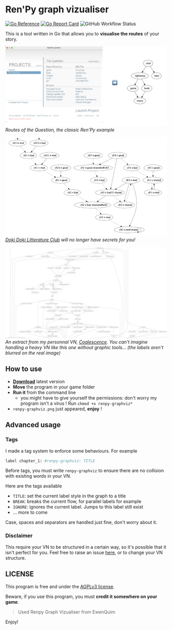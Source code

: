# Ren'Py graph vizualiser

[![Go Reference](https://pkg.go.dev/badge/github.com/ewenquim/renpy-graphviz.svg)](https://pkg.go.dev/github.com/ewenquim/renpy-graphviz)
[![Go Report Card](https://goreportcard.com/badge/github.com/ewenquim/renpy-graphviz)](https://goreportcard.com/report/github.com/ewenquim/renpy-graphviz)
![GitHub Workflow Status](https://img.shields.io/github/workflow/status/ewenquim/renpy-graphviz/Distribute%20executable)

This is a tool written in Go that allows you to **visualise the routes** of your story.

![](./data/the_question.jpg)
_Routes of the Question, the classic Ren'Py example_

![](./data/DDLC_extract.png)
_[Doki Doki Litterature Club](https://ddlc.moe/) will no longer have secrets for you!_

![](./data/CXVL_extract.png)
_An extract from my personnal VN, [Coalescence](https://play.google.com/store/apps/details?id=com.coal). You can't imagine handling a heavy VN like this one without graphic tools... (the labels aren't blurred on the real image)_

## How to use

- [**Download**](https://github.com/EwenQuim/renpy-graphviz/releases) latest version
- **Move** the program in your game folder
- **Run it** from the command line
  - you might have to give yourself the permissions: don't worry my program isn't a virus ! Run `chmod +x renpy-graphviz*`
- `renpy-graphviz.png` just appeared, **enjoy** !

## Advanced usage

### Tags

I made a tag system to enforce some behaviours. For example

```python
label chapter_1: #renpy-graphviz: TITLE
```

Before tags, you must write `renpy-graphviz` to ensure there are no collision with existing words in your VN.

Here are the tags available

- `TITLE`: set the current label style in the graph to a title
- `BREAK`: breaks the current flow, for parallel labels for example
- `IGNORE`: ignores the current label. Jumps to this label still exist
- ... more to come

Case, spaces and separators are handled just fine, don't worry about it.

### Disclaimer

This require your VN to be structured in a certain way, so it's possible that it isn't perfect for you. Feel free to raise an issue [here](https://github.com/EwenQuim/renpy-graphviz/issues), or to change your VN structure.

## LICENSE

This program is free and under the [AGPLv3 license](https://www.gnu.org/licenses/agpl-3.0.en.html).

Beware, if you use this program, you must **credit it somewhere on your game**.

> Used Renpy Graph Vizualiser from EwenQuim

Enjoy!
